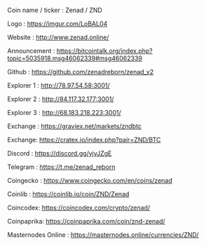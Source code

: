 Coin name / ticker : Zenad / ZND

Logo : https://imgur.com/LoBAL04

Website : http://www.zenad.online/

Announcement : https://bitcointalk.org/index.php?topic=5035918.msg46062339#msg46062339

Github : https://github.com/zenadreborn/zenad_v2

Explorer 1 : http://78.97.54.58:3001/

Explorer 2 : http://84.117.32.177:3001/

Explorer 3 : http://68.183.218.223:3001/

Exchange : https://graviex.net/markets/zndbtc

Exchange: https://cratex.io/index.php?pair=ZND/BTC

Discord : https://discord.gg/yjyJZgE

Telegram : https://t.me/zenad_reborn

Coingecko : https://www.coingecko.com/en/coins/zenad

Coinlib : https://coinlib.io/coin/ZND/Zenad

Coincodex: https://coincodex.com/crypto/zenad/

Coinpaprika: https://coinpaprika.com/coin/znd-zenad/

Masternodes Online : https://masternodes.online/currencies/ZND/
